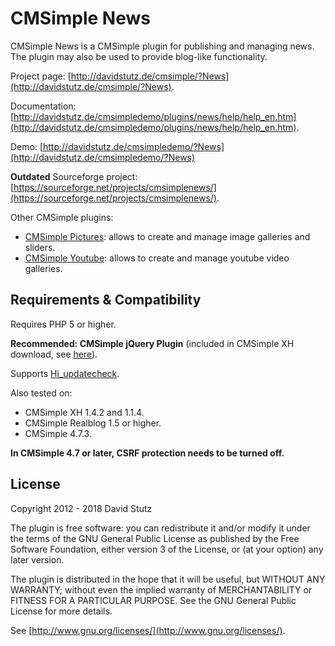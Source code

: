 # CMSimple News

CMSimple News is a CMSimple plugin for publishing and managing news. The plugin may also be used to provide blog-like functionality.

Project page: [http://davidstutz.de/cmsimple/?News](http://davidstutz.de/cmsimple/?News).

Documentation: [http://davidstutz.de/cmsimpledemo/plugins/news/help/help_en.htm](http://davidstutz.de/cmsimpledemo/plugins/news/help/help_en.htm).

Demo: [http://davidstutz.de/cmsimpledemo/?News](http://davidstutz.de/cmsimpledemo/?News)

**Outdated** Sourceforge project: [https://sourceforge.net/projects/cmsimplenews/](https://sourceforge.net/projects/cmsimplenews/).

Other CMSimple plugins:

* [CMSimple Pictures](https://github.com/davidstutz/cmsimple-pictures): allows to create and manage image galleries and sliders.
* [CMSimple Youtube](https://github.com/davidstutz/cmsimple-youtube): allows to create and manage youtube video galleries.

## Requirements & Compatibility

Requires PHP 5 or higher.

**Recommended: CMSimple jQuery Plugin** (included in CMSimple XH download, see [here](http://www.cmsimple-xh.org/?CMSimple_XH:Plugins)).

Supports [Hi_updatecheck](http://cmsimple.holgerirmler.de/en/?Plugins:UpdateCheck).

Also tested on:

* CMSimple XH 1.4.2 and 1.1.4.
* CMSimple Realblog 1.5 or higher.
* CMSimple 4.7.3.

**In CMSimple 4.7 or later, CSRF protection needs to be turned off.**

## License

Copyright 2012 - 2018 David Stutz

The plugin is free software: you can redistribute it and/or modify it under the terms of the GNU General Public License as published by the Free Software Foundation, either version 3 of the License, or (at your option) any later version.

The plugin is distributed in the hope that it will be useful, but WITHOUT ANY WARRANTY; without even the implied warranty of MERCHANTABILITY or FITNESS FOR A PARTICULAR PURPOSE. See the GNU General Public License for more details.

See [http://www.gnu.org/licenses/](http://www.gnu.org/licenses/).
